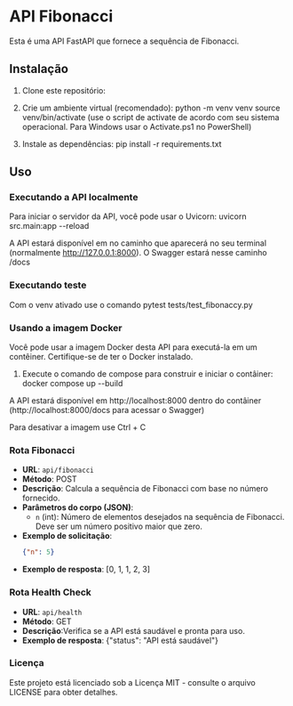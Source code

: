# API Fibonacci

Esta é uma API FastAPI que fornece a sequência de Fibonacci.

## Instalação

1. Clone este repositório:

2. Crie um ambiente virtual (recomendado):
python -m venv venv
source venv/bin/activate (use o script de activate de acordo com seu sistema operacional. Para Windows usar o Activate.ps1 no PowerShell)


3. Instale as dependências:
pip install -r requirements.txt


## Uso

### Executando a API localmente

Para iniciar o servidor da API, você pode usar o Uvicorn:
uvicorn src.main:app --reload



A API estará disponível em no caminho que aparecerá no seu terminal (normalmente http://127.0.0.1:8000).
O Swagger estará nesse caminho /docs

### Executando teste
Com o venv ativado use o comando
pytest tests/test_fibonaccy.py

### Usando a imagem Docker
Você pode usar a imagem Docker desta API para executá-la em um contêiner. Certifique-se de ter o Docker instalado.
1) Execute o comando de compose para construir e iniciar o contâiner:
docker compose up --build

A API estará disponível em http://localhost:8000 dentro do contâiner (http://localhost:8000/docs para acessar o Swagger)

Para desativar a imagem use Ctrl + C
### Rota Fibonacci

- **URL**: `api/fibonacci`
- **Método**: POST
- **Descrição**: Calcula a sequência de Fibonacci com base no número fornecido.
- **Parâmetros do corpo (JSON)**:
  - `n` (int): Número de elementos desejados na sequência de Fibonacci. Deve ser um número positivo maior que zero.
- **Exemplo de solicitação**:
  ```json
  {"n": 5}
- **Exemplo de resposta**:
[0, 1, 1, 2, 3]



### Rota Health Check
- **URL**: `api/health`
- **Método**: GET
- **Descrição**:Verifica se a API está saudável e pronta para uso.
- **Exemplo de resposta**:
{"status": "API está saudável"}


### Licença
Este projeto está licenciado sob a Licença MIT - consulte o arquivo LICENSE para obter detalhes.